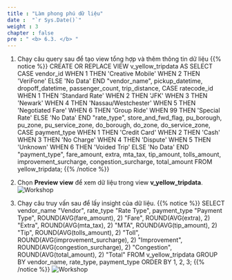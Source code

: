 ```yaml
---
title : "Làm phong phú dữ liệu"
date :  "`r Sys.Date()`" 
weight : 3 
chapter : false
pre : " <b> 6.3. </b> "
---
```

1. Chạy câu query sau để tạo view tổng hợp và thêm thông tin dữ liệu
    {{% notice %}}
    CREATE OR REPLACE VIEW v_yellow_tripdata
    AS
    SELECT CASE vendor_id
                WHEN 1 THEN 'Creative Mobile'
                WHEN 2 THEN 'VeriFone'
                ELSE 'No Data'
        END "vendor_name",
        pickup_datetime,
        dropoff_datetime,
        passenger_count,
        trip_distance,
        CASE ratecode_id
                WHEN 1 THEN 'Standard Rate'
                WHEN 2 THEN 'JFK'
                WHEN 3 THEN 'Newark'
                WHEN 4 THEN 'Nassau/Westchester'
                WHEN 5 THEN 'Negotiated Fare'
                WHEN 6 THEN 'Group Ride'
                WHEN 99 THEN 'Special Rate'
                ELSE 'No Data'
        END "rate_type",
        store_and_fwd_flag,
        pu_borough,
        pu_zone,
        pu_service_zone,
        do_borough,
        do_zone,
        do_service_zone,
        CASE payment_type
                WHEN 1 THEN 'Credit Card'
                WHEN 2 THEN 'Cash'
                WHEN 3 THEN 'No Charge'
                WHEN 4 THEN 'Dispute'
                WHEN 5 THEN 'Unknown'
                WHEN 6 THEN 'Voided Trip'
                ELSE 'No Data'
        END "payment_type",
        fare_amount,
        extra,
        mta_tax,
        tip_amount,
        tolls_amount,
        improvement_surcharge,
        congestion_surcharge,
        total_amount
    FROM   yellow_tripdata;
    {{% /notice %}}

2. Chọn **Preview view** để xem dữ liệu trong view **v_yellow_tripdata**.
![Workshop](/images/6-enriching-data/preview-view.png)

3. Chạy câu truy vấn sau để lấy insight của dữ liệu.
    {{% notice %}}
    SELECT vendor_name "Vendor",
        rate_type "Rate Type", 
        payment_type "Payment Type",
        ROUND(AVG(fare_amount), 2) "Fare",
        ROUND(AVG(extra), 2) "Extra",
        ROUND(AVG(mta_tax), 2) "MTA",
        ROUND(AVG(tip_amount), 2) "Tip",
        ROUND(AVG(tolls_amount), 2) "Toll",
        ROUND(AVG(improvement_surcharge), 2) "Improvement",
        ROUND(AVG(congestion_surcharge), 2) "Congestion",
        ROUND(AVG(total_amount), 2) "Total"
    FROM   v_yellow_tripdata
    GROUP BY vendor_name,
            rate_type,
            payment_type
    ORDER BY 1, 2, 3;
    {{% /notice %}}
![Workshop](/images/6-enriching-data/get-insight-data.png)

